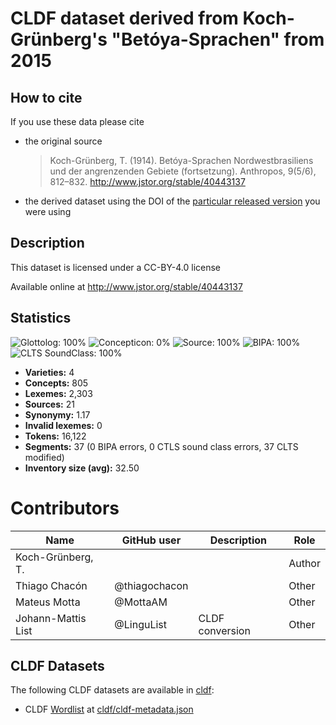 # CLDF dataset derived from Koch-Grünberg's "Betóya-Sprachen" from 2015

## How to cite

If you use these data please cite
- the original source
  > Koch-Grünberg, T. (1914). Betóya-Sprachen Nordwestbrasiliens und der angrenzenden Gebiete (fortsetzung). Anthropos, 9(5/6), 812–832. http://www.jstor.org/stable/40443137
- the derived dataset using the DOI of the [particular released version](../../releases/) you were using

## Description


This dataset is licensed under a CC-BY-4.0 license

Available online at http://www.jstor.org/stable/40443137

## Statistics


![Glottolog: 100%](https://img.shields.io/badge/Glottolog-100%25-brightgreen.svg "Glottolog: 100%")
![Concepticon: 0%](https://img.shields.io/badge/Concepticon-0%25-red.svg "Concepticon: 0%")
![Source: 100%](https://img.shields.io/badge/Source-100%25-brightgreen.svg "Source: 100%")
![BIPA: 100%](https://img.shields.io/badge/BIPA-100%25-brightgreen.svg "BIPA: 100%")
![CLTS SoundClass: 100%](https://img.shields.io/badge/CLTS%20SoundClass-100%25-brightgreen.svg "CLTS SoundClass: 100%")

- **Varieties:** 4
- **Concepts:** 805
- **Lexemes:** 2,303
- **Sources:** 21
- **Synonymy:** 1.17
- **Invalid lexemes:** 0
- **Tokens:** 16,122
- **Segments:** 37 (0 BIPA errors, 0 CTLS sound class errors, 37 CLTS modified)
- **Inventory size (avg):** 32.50

# Contributors

Name | GitHub user | Description | Role |
--- | --- | --- | --- |
Koch-Grünberg, T. | | | Author
Thiago Chacón | @thiagochacon | | Other
Mateus Motta | @MottaAM | | Other
Johann-Mattis List | @LinguList| CLDF conversion | Other




## CLDF Datasets

The following CLDF datasets are available in [cldf](cldf):

- CLDF [Wordlist](https://github.com/cldf/cldf/tree/master/modules/Wordlist) at [cldf/cldf-metadata.json](cldf/cldf-metadata.json)
